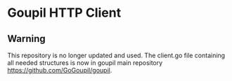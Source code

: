 # Goupil HTTP Client
## Warning
This repository is no longer updated and used. The client.go file containing all needed structures is now in goupil main repository https://github.com/GoGoupil/goupil.
